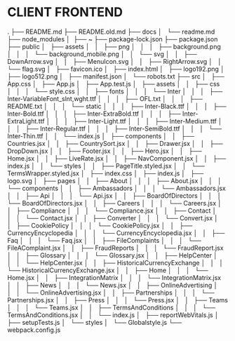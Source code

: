 # CLIENT FRONTEND

.
├── README.md
├── README.old.md
├── docs
│   └── readme.md
├── node_modules
│  ├── ~
├── package-lock.json
├── package.json
├── public
│   ├── assets
│   │   ├── png
│   │   │   ├── background.png
│   │   │   └── background_mobile.png
│   │   └── svg
│   │   ├── DownArrow.svg
│   │   ├── MenuIcon.svg
│   │   ├── RightArrow.svg
│   │   └── flag.svg
│   ├── favicon.ico
│   ├── index.html
│   ├── logo192.png
│   ├── logo512.png
│   ├── manifest.json
│   └── robots.txt
├── src
│   ├── App.css
│   ├── App.js
│   ├── App.test.js
│   ├── assets
│   │   ├── css
│   │   │   └── style.css
│   │   ├── fonts
│   │   │   └── Inter
│   │   │   ├── Inter-VariableFont_slnt,wght.ttf
│   │   │   ├── OFL.txt
│   │   │   ├── README.txt
│   │   │   └── static
│   │   │   ├── Inter-Black.ttf
│   │   │   ├── Inter-Bold.ttf
│   │   │   ├── Inter-ExtraBold.ttf
│   │   │   ├── Inter-ExtraLight.ttf
│   │   │   ├── Inter-Light.ttf
│   │   │   ├── Inter-Medium.ttf
│   │   │   ├── Inter-Regular.ttf
│   │   │   ├── Inter-SemiBold.ttf
│   │   │   └── Inter-Thin.ttf
│   │   └── index.js
│   ├── components
│   │   ├── Countries.jsx
│   │   ├── CountrySort.jsx
│   │   ├── Drawer.jsx
│   │   ├── DropDown.jsx
│   │   ├── Footer.jsx
│   │   ├── Hero.jsx
│   │   ├── Home.jsx
│   │   ├── LiveRate.jsx
│   │   ├── NavComponent.jsx
│   │   ├── index.js
│   │   └── styles
│   │   ├── PageTitle.styled.jsx
│   │   └── TermsWrapper.styled.jsx
│   ├── index.css
│   ├── index.js
│   ├── logo.svg
│   ├── pages
│   │   ├── About
│   │   │   ├── About.jsx
│   │   │   └── components
│   │   ├── Ambassadors
│   │   │   └── Ambassadors.jsx
│   │   ├── Api
│   │   │   └── Api.jsx
│   │   ├── BoardOfDirectors
│   │   │   └── BoardOfDirectors.jsx
│   │   ├── Careers
│   │   │   └── Careers.jsx
│   │   ├── Compliance
│   │   │   └── Compliance.jsx
│   │   ├── Contact
│   │   │   └── Contact.jsx
│   │   ├── Converter
│   │   │   └── Convert.jsx
│   │   ├── CookiePolicy
│   │   │   └── CookiePolicy.jsx
│   │   ├── CurrencyEncyclopedia
│   │   │   └── CurrencyEncyclopedia.jsx
│   │   ├── Faq
│   │   │   └── Faq.jsx
│   │   ├── FileComplaints
│   │   │   └── FileAComplaint.jsx
│   │   ├── FraudReports
│   │   │   └── FraudReport.jsx
│   │   ├── Glossary
│   │   │   └── Glossary.jsx
│   │   ├── HelpCenter
│   │   │   └── HelpCenter.jsx
│   │   ├── HistoricalCurrencyExchange
│   │   │   └── HistoricalCurrencyExchange.jsx
│   │   ├── Home
│   │   │   └── Home.jsx
│   │   ├── IntegrationMatrix
│   │   │   └── IntegrationMatrix.jsx
│   │   ├── News
│   │   │   └── News.jsx
│   │   ├── OnlineAdvertising
│   │   │   └── OnlineAdvertising.jsx
│   │   ├── Partnerships
│   │   │   └── Partnerships.jsx
│   │   ├── Press
│   │   │   └── Press.jsx
│   │   ├── Teams
│   │   │   └── Teams.jsx
│   │   ├── TermsAndConditions
│   │   │   └── TermsAndConditions.jsx
│   │   └── index.js
│   ├── reportWebVitals.js
│   ├── setupTests.js
│   └── styles
│   └── Globalstyle.js
└── webpack.config.js